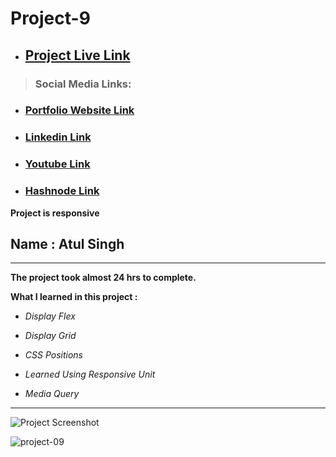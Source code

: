 # Project-9

 - ## [Project Live Link](https://ineuron-live-class-project-9.netlify.app/ "Netlify")
> ### Social Media Links:

- ### [Portfolio Website Link](https://www.findcoder.io/u/atulsinghatul)

- ### [Linkedin Link](https://www.linkedin.com/in/atul-singh-082529249/)

- ### [Youtube Link](https://www.youtube.com/channel/UCBNc9Vs9mAFxnAKjzWRqDFQ)

- ### [Hashnode Link](https://atulsinghatul.hashnode.dev/)

**Project is responsive**

## Name : Atul Singh

---

**The project took almost 24 hrs to complete.**

**What I learned in this project :**

- _Display Flex_
- _Display Grid_

- _CSS Positions_
- _Learned Using Responsive Unit_
- _Media Query_

---

![Project Screenshot](https://img.shields.io/badge/LiveClass-Project--9-darkblue)

![project-09](https://user-images.githubusercontent.com/112545072/211222943-b4142fe8-a913-40cd-b52d-04e65dd14795.png)
